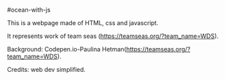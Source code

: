 #ocean-with-js

This is a webpage made of HTML, css and javascript.

It represents work of team seas (https://teamseas.org/?team_name=WDS).

Background: Codepen.io-Paulina Hetman(https://teamseas.org/?team_name=WDS).

Credits: web dev simplified.

